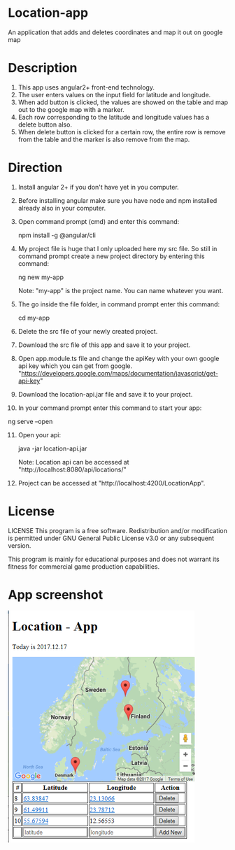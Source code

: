 # Location-app
An application that adds and deletes coordinates and map it out on google map

# Description
1. This app uses angular2+ front-end technology.
2. The user enters values on the input field for latitude and longitude.
3. When add button is clicked, the values are showed on the table and map out to the google map with a marker.
4. Each row corresponding to the latitude and longitude values has a delete button also.
5. When delete button is clicked for a certain row, the entire row is remove from the table and the marker is also remove from the map.


# Direction

1. Install angular 2+ if you don't have yet in you computer.
2. Before installing angular make sure you have node and npm installed already also in your computer.  
3. Open command prompt (cmd) and enter this command:
   
   npm install -g @angular/cli
4. My project file is huge that I only uploaded here my src file. So still in command prompt create a new project directory by entering this command:
   
   ng new my-app
   
   Note: "my-app" is the project name.  You can name whatever you want.
5. The go inside the file folder, in command prompt enter this command:

   cd my-app
 
6. Delete the src file of your newly created project.
7. Download the src file of this app and save it to your project.
8. Open app.module.ts file and change the apiKey with your own google api key which you can get from google.      
   "https://developers.google.com/maps/documentation/javascript/get-api-key"
9. Download the location-api.jar file and save it to your project.
10. In your command prompt enter this command to start your app:

   ng serve –open
   
11. Open your api:
  
    java -jar location-api.jar
    
    Note: Location api can be accessed at "http://localhost:8080/api/locations/"
12. Project can be accessed at "http://localhost:4200/LocationApp".

# License
LICENSE This program is a free software. Redistribution and/or modification is permitted under GNU General Public License v3.0 or any subsequent version.

This program is mainly for educational purposes and does not warrant its fitness for commercial game production capabilities.

# App screenshot
![Alt text](https://github.com/annviitala/location-app/blob/master/app_screenhot.png?raw=true "Optional Title")



